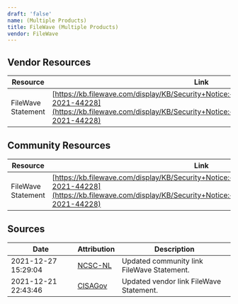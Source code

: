 ```yaml
---
draft: 'false'
name: (Multiple Products)
title: FileWave (Multiple Products)
vendor: FileWave
---
```


## Vendor Resources
| Resource | Link |
| --- | --- |
| FileWave Statement | [https://kb.filewave.com/display/KB/Security+Notice:+Apache+log4j+Vulnerability+CVE-2021-44228](https://kb.filewave.com/display/KB/Security+Notice:+Apache+log4j+Vulnerability+CVE-2021-44228) |

## Community Resources
| Resource | Link |
| --- | --- |
| FileWave Statement | [https://kb.filewave.com/display/KB/Security+Notice:+Apache+log4j+Vulnerability+CVE-2021-44228](https://kb.filewave.com/display/KB/Security+Notice:+Apache+log4j+Vulnerability+CVE-2021-44228) |


## Sources
| Date | Attribution | Description |
| --- | --- | --- |
| 2021-12-27 15:29:04 | [NCSC-NL](https://github.com/NCSC-NL/log4shell/blob/main/software/README.md) | Updated community link FileWave Statement.  |
| 2021-12-21 22:43:46 | [CISAGov](https://raw.githubusercontent.com/cisagov/log4j-affected-db/develop/README.md) | Updated vendor link FileWave Statement.  |
